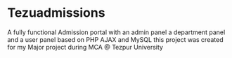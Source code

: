 # Tezuadmissions
A fully functional Admission portal with an admin panel a department panel and a user panel 
based on PHP AJAX and MySQL 
this project was created for my Major project during MCA @ Tezpur University
